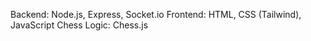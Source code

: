 Backend: Node.js, Express, Socket.io
Frontend: HTML, CSS (Tailwind), JavaScript
Chess Logic: Chess.js


